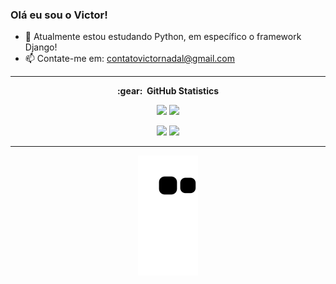 ### Olá eu sou o Victor!

- 🌱 Atualmente estou estudando Python, em específico o framework Django!
- 📫 Contate-me em: contatovictornadal@gmail.com

<hr/>

<div align="center">
  
  <summary><b>:gear: &nbsp;GitHub Statistics</b></summary>
    <p align="center">
       <img height="143px" src="https://github-readme-stats.vercel.app/api?username=victorNadall&show_icons=true&include_all_commits=true&count_private=true&theme=react&hide_border=true&bg_color=0D1117&title_color=7217D4&icon_color=7217D4" />         
       <img height="140px" src="https://github-readme-stats.vercel.app/api/top-langs/?username=victorNadall&langs_count=10&layout=compact&theme=react&hide_border=true&bg_color=0D1117&title_color=7217D4&icon_color=7217D4" />
    </p>

  

  <a href = "mailto:contatovictornadal@gmail.com"><img src="https://img.shields.io/badge/-Gmail-%23333?style=for-the-badge&logo=gmail&logoColor=white" target="_blank"></a>
  <a href="https://www.linkedin.com/in/victor-augusto-8948a9226/" target="_blank"><img src="https://img.shields.io/badge/-LinkedIn-%230077B5?style=for-the-badge&logo=linkedin&logoColor=white" target="_blank"></a> 
  
<hr/>
 
  ![Snake animation](https://github.com/victorNadall/victorNadall/blob/output/github-contribution-grid-snake.svg)
 
</div>
  
